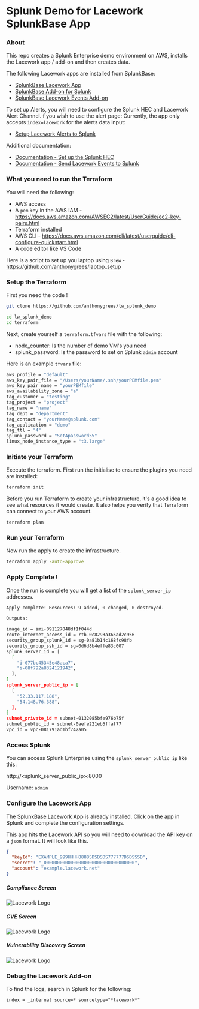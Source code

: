 # Splunk Demo for Lacework SplunkBase App
   
### About  
This repo creates a Splunk Enterprise demo environment on AWS, installs the Lacework app / add-on and then creates data.  
  
The following Lacework apps are installed from SplunkBase:  
- [SplunkBase Lacework App](https://splunkbase.splunk.com/app/5591/)  
- [SplunkBase Add-on for Splunk](https://splunkbase.splunk.com/app/5701/)  
- [SplunkBase Lacework Events Add-on](https://splunkbase.splunk.com/app/5073/)  
  
To set up Alerts, you will need to configure the Splunk HEC and Lacework Alert Channel.  f you wish to use the alert page: Currently, the app only accepts `index=lacework` for the alerts data input:    
- [Setup Lacework Alerts to Splunk](https://support.lacework.com/hc/en-us/articles/360007889274-Splunk)
  
Additional documentation:  
- [Documentation - Set up the Splunk HEC](https://docs.splunk.com/Documentation/Splunk/8.2.0/Data/UsetheHTTPEventCollector)  
-  [Documentation - Send Lacework Events to Splunk](https://support.lacework.com/hc/en-us/articles/360007889274-Splunk)  
  
### What you need to run the Terraform
You will need the following:  
 - AWS access  
 - A `pem` key in the AWS IAM  - https://docs.aws.amazon.com/AWSEC2/latest/UserGuide/ec2-key-pairs.html
 - Terraform installed  
 - AWS CLI  - https://docs.aws.amazon.com/cli/latest/userguide/cli-configure-quickstart.html
 - A code editor like VS Code  
  
Here is a script to set up you laptop using `Brew` - https://github.com/anthonygrees/laptop_setup
  
### Setup the Terraform
First you need the code !  
  
```bash
git clone https://github.com/anthonygrees/lw_splunk_demo

cd lw_splunk_demo
cd terraform
```
  
Next, create yourself a `terraform.tfvars` file with the following:  
 - node_counter: Is the number of demo VM's you need   
 - splunk_password: Is the password to set on Splunk `admin` account  
  
Here is an example `tfvars` file:  
```bash
aws_profile = "default"
aws_key_pair_file = "/Users/yourName/.ssh/yourPEMfile.pem"
aws_key_pair_name = "yourPEMfile"
aws_availability_zone = "a"
tag_customer = "testing"
tag_project = "project"
tag_name = "name"
tag_dept = "department"
tag_contact = "yourName@splunk.com"
tag_application = "demo"
tag_ttl = "4"
splunk_password = "SetApassword55"
linux_node_instance_type = "t3.large"
```
  
### Initiate your Terraform
Execute the terraform. First run the initialise to ensure the plugins you need are installed:  
  
```bash
terraform init
```
  
Before you run Terraform to create your infrastructure, it's a good idea to see what resources it would create. It also helps you verify that Terraform can connect to your AWS account.  
  
```bash
terraform plan
```
  
### Run your Terraform
  
Now run the apply to create the infrastructure.  
  
```bash
terraform apply -auto-approve
```
  
### Apply Complete !
Once the run is complete you will get a list of the `splunk_server_ip` addresses.  
  
```bash
Apply complete! Resources: 9 added, 0 changed, 0 destroyed.

Outputs:

image_id = ami-091127048df1f044d
route_internet_access_id = rtb-0c8293a365ad2c956
security_group_splunk_id = sg-0a81b14c168fc98fb
security_group_ssh_id = sg-0d6d8b4effe83c007
splunk_server_id = [
  [
    "i-077bc45345e48aca7",
    "i-08f792a8324121942",
  ],
]
splunk_server_public_ip = [
  [
    "52.33.117.188",
    "54.148.76.388",
  ],
]
subnet_private_id = subnet-0132085bfe976b75f
subnet_public_id = subnet-0aefe221eb5ffaf77
vpc_id = vpc-081791ad1bf742a05
```
  
### Access Splunk
You can access Splunk Enterprise using the `splunk_server_public_ip` like this:
  
http://<splunk_server_public_ip>:8000  
  
Username: `admin`  
  
  
### Configure the Lacework App
The [SplunkBase Lacework App](https://splunkbase.splunk.com/app/5591/) is already installed.  Click on the app in Splunk and complete the configuration settings.  
  
This app hits the Lacework API so you will need to download the API key on a `json` format. It will look like this.
```json
{
  "keyId": "EXAMPLE_999HHHH8888SDSDSDS777777DSDSSSD",
  "secret": "_0000000000000000000000000000000000",
  "account": "example.lacework.net"
}
```
  
##### Compliance Screen   
![Lacework Logo](/images/lw_compliance.png)
  
  
##### CVE Screen   
![Lacework Logo](/images/lw_cve.png)
  
  
##### Vulnerability Discovery Screen   
![Lacework Logo](/images/lw_vul.png)
  

### Debug the Lacework Add-on
To find the logs, search in Splunk for the following:
```
index = _internal source=* sourcetype="*lacework*"
```
  